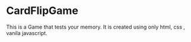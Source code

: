 # CardFlipGame
This is a Game that tests your memory.
It is created using only html, css , vanila javascript.

